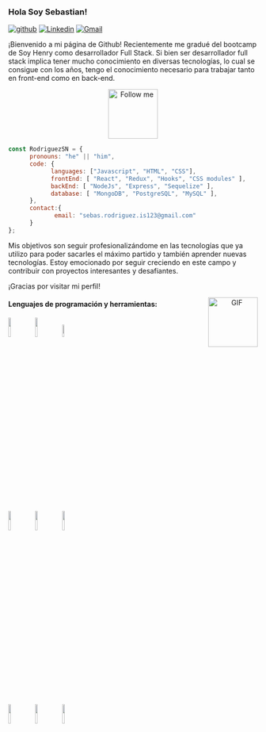### Hola Soy Sebastian!

[![github](https://img.shields.io/badge/-Github-000?style=flat&logo=Github&logoColor=white)](https://github.com/RodriguezSN)
[![Linkedin](https://img.shields.io/badge/-LinkedIn-blue?style=flat&logo=Linkedin&logoColor=white)](https://www.linkedin.com/in/sebastian-nicolas-rodriguez-271b26202/)
[![Gmail](https://img.shields.io/badge/-Gmail-c14438?style=flat&logo=Gmail&logoColor=white)](mailto:sebas.rodriguez.is123@gmail.com)


¡Bienvenido a mi página de Github! Recientemente me gradué del bootcamp de Soy Henry como desarrollador Full Stack. Si bien ser desarrollador full stack implica tener mucho conocimiento en diversas tecnologías, lo cual se consigue con los años, tengo el conocimiento necesario para trabajar tanto en front-end como en back-end.
<div align="center">
  <img src="https://camo.githubusercontent.com/5b23627de88fa1da170ee60d4f9f23e49aae8f5dc6cf5295f8759ee7fb871e7a/68747470733a2f2f7061312e6e61727669692e636f6d2f363538302f383039386336653932303733373638383965656230353332643966356130373233633464373366355f68712e676966" height="100" title="Follow me" />
</div>

```js
const RodriguezSN = {
      pronouns: "he" || "him",
      code: {
            languages: ["Javascript", "HTML", "CSS"],
            frontEnd: [ "React", "Redux", "Hooks", "CSS modules" ],
            backEnd: [ "NodeJs", "Express", "Sequelize" ],
            database: [ "MongoDB", "PostgreSQL", "MySQL" ],
      },
      contact:{
             email: "sebas.rodriguez.is123@gmail.com"
      }
};
```

      
Mis objetivos son seguir profesionalizándome en las tecnologías que ya utilizo para poder sacarles el máximo partido y también aprender nuevas tecnologías. Estoy emocionado por seguir creciendo en este campo y contribuir con proyectos interesantes y desafiantes.

¡Gracias por visitar mi perfil!
<div align="center">
  <img align="right" alt="GIF" src="https://i.pinimg.com/originals/e4/26/70/e426702edf874b181aced1e2fa5c6cde.gif" height="100" />
</div>

      

#### Lenguajes de programación y herramientas: 
<p>
<code><img width="10%" src="https://www.vectorlogo.zone/logos/java/java-ar21.svg"></code>
<code><img width="10%" src="https://www.vectorlogo.zone/logos/python/python-ar21.svg"></code>
<code><img width="8%" src="https://www.vectorlogo.zone/logos/r-project/r-project-icon.svg"></code>
<br />
<code><img width="10%" src="https://www.vectorlogo.zone/logos/pocoo_flask/pocoo_flask-ar21.svg"></code>
<code><img width="10%" src="https://www.vectorlogo.zone/logos/mysql/mysql-ar21.svg"></code>
<code><img width="10%" src="https://www.vectorlogo.zone/logos/mongodb/mongodb-ar21.svg"></code>
<br />
<code><img width="10%" src="https://www.vectorlogo.zone/logos/apache_spark/apache_spark-ar21.svg"></code>
<code><img width="10%" src="https://www.vectorlogo.zone/logos/apache_hadoop/apache_hadoop-ar21.svg"></code>
<code><img width="10%" src="https://www.vectorlogo.zone/logos/git-scm/git-scm-ar21.svg"></code>
</p>

